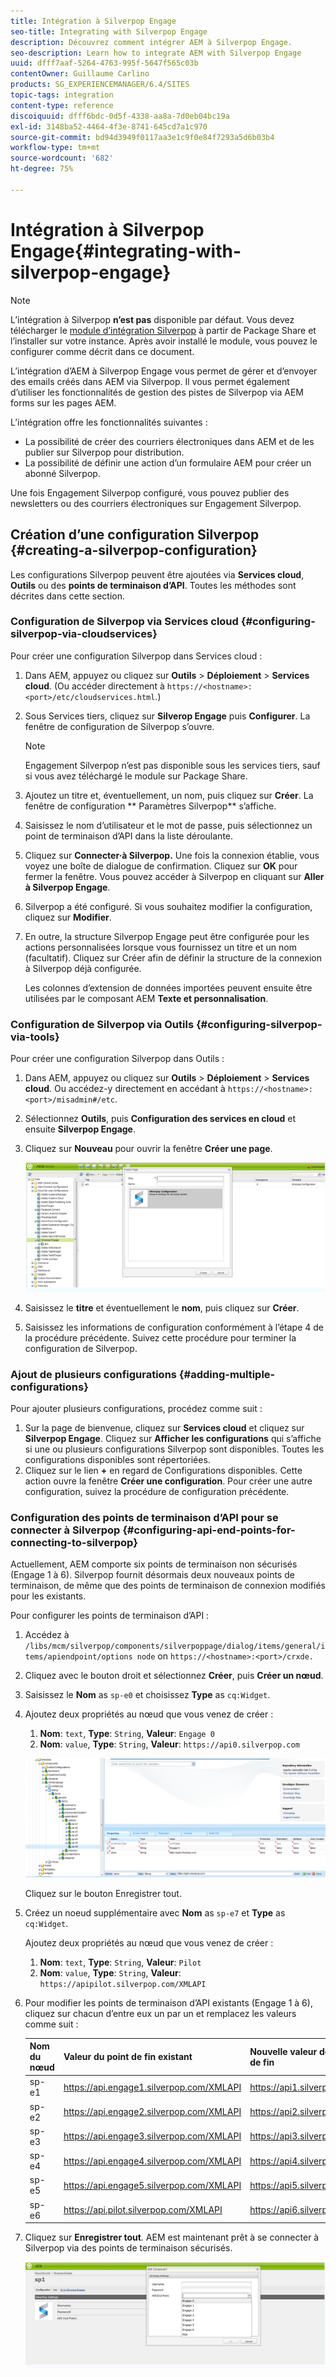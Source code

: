 ```yaml
---
title: Intégration à Silverpop Engage
seo-title: Integrating with Silverpop Engage
description: Découvrez comment intégrer AEM à Silverpop Engage.
seo-description: Learn how to integrate AEM with Silverpop Engage
uuid: dfff7aaf-5264-4763-995f-5647f565c03b
contentOwner: Guillaume Carlino
products: SG_EXPERIENCEMANAGER/6.4/SITES
topic-tags: integration
content-type: reference
discoiquuid: dfff6bdc-0d5f-4338-aa8a-7d0eb04bc19a
exl-id: 3148ba52-4464-4f3e-8741-645cd7a1c970
source-git-commit: bd94d3949f0117aa3e1c9f0e84f7293a5d6b03b4
workflow-type: tm+mt
source-wordcount: '682'
ht-degree: 75%

---
```


# Intégration à Silverpop Engage{#integrating-with-silverpop-engage}

>[!NOTE]
>
>L’intégration à Silverpop **n’est pas** disponible par défaut. Vous devez télécharger le [module d’intégration Silverpop](https://www.adobeaemcloud.com/content/marketplace/marketplaceProxy.html?packagePath=/content/companies/public/adobe/packages/aem620/product/cq-mcm-integrations-silverpop-content) à partir de Package Share et l’installer sur votre instance. Après avoir installé le module, vous pouvez le configurer comme décrit dans ce document.

L’intégration d’AEM à Silverpop Engage vous permet de gérer et d’envoyer des emails créés dans AEM via Silverpop. Il vous permet également d’utiliser les fonctionnalités de gestion des pistes de Silverpop via AEM forms sur les pages AEM.

L’intégration offre les fonctionnalités suivantes :

* La possibilité de créer des courriers électroniques dans AEM et de les publier sur Silverpop pour distribution.
* La possibilité de définir une action d’un formulaire AEM pour créer un abonné Silverpop.

Une fois Engagement Silverpop configuré, vous pouvez publier des newsletters ou des courriers électroniques sur Engagement Silverpop.

## Création d’une configuration Silverpop {#creating-a-silverpop-configuration}

Les configurations Silverpop peuvent être ajoutées via **Services cloud**, **Outils** ou des **points de terminaison d’API**. Toutes les méthodes sont décrites dans cette section.

### Configuration de Silverpop via Services cloud {#configuring-silverpop-via-cloudservices}

Pour créer une configuration Silverpop dans Services cloud :

1. Dans AEM, appuyez ou cliquez sur **Outils** > **Déploiement** > **Services cloud**. (Ou accéder directement à `https://<hostname>:<port>/etc/cloudservices.html`.)
1. Sous Services tiers, cliquez sur **Silverop Engage** puis **Configurer**. La fenêtre de configuration de Silverpop s’ouvre.

   >[!NOTE]
   >
   >Engagement Silverpop n’est pas disponible sous les services tiers, sauf si vous avez téléchargé le module sur Package Share.

1. Ajoutez un titre et, éventuellement, un nom, puis cliquez sur **Créer**. La fenêtre de configuration ** Paramètres Silverpop** s’affiche.
1. Saisissez le nom d’utilisateur et le mot de passe, puis sélectionnez un point de terminaison d’API dans la liste déroulante.
1. Cliquez sur **Connecter·à Silverpop.** Une fois la connexion établie, vous voyez une boîte de dialogue de confirmation. Cliquez sur **OK** pour fermer la fenêtre. Vous pouvez accéder à Silverpop en cliquant sur **Aller à Silverpop Engage**.
1. Silverpop a été configuré. Si vous souhaitez modifier la configuration, cliquez sur **Modifier**.
1. En outre, la structure Silverpop Engage peut être configurée pour les actions personnalisées lorsque vous fournissez un titre et un nom (facultatif). Cliquez sur Créer afin de définir la structure de la connexion à Silverpop déjà configurée.

   Les colonnes d’extension de données importées peuvent ensuite être utilisées par le composant AEM **Texte et personnalisation**.

### Configuration de Silverpop via Outils {#configuring-silverpop-via-tools}

Pour créer une configuration Silverpop dans Outils :

1. Dans AEM, appuyez ou cliquez sur **Outils** > **Déploiement** > **Services cloud**. Ou accédez-y directement en accédant à `https://<hostname>:<port>/misadmin#/etc`.
1. Sélectionnez **Outils**, puis **Configuration des services en cloud** et ensuite **Silverpop Engage**.
1. Cliquez sur **Nouveau** pour ouvrir la fenêtre **Créer une page**.

   ![chlimage_1-44](assets/chlimage_1-44.jpeg)

1. Saisissez le **titre** et éventuellement le **nom**, puis cliquez sur **Créer**.
1. Saisissez les informations de configuration conformément à l’étape 4 de la procédure précédente. Suivez cette procédure pour terminer la configuration de Silverpop.

### Ajout de plusieurs configurations {#adding-multiple-configurations}

Pour ajouter plusieurs configurations, procédez comme suit :

1. Sur la page de bienvenue, cliquez sur **Services cloud** et cliquez sur **Silverpop Engage**. Cliquez sur **Afficher les configurations** qui s’affiche si une ou plusieurs configurations Silverpop sont disponibles. Toutes les configurations disponibles sont répertoriées.
1. Cliquez sur le lien **+** en regard de Configurations disponibles. Cette action ouvre la fenêtre **Créer une configuration**. Pour créer une autre configuration, suivez la procédure de configuration précédente.

### Configuration des points de terminaison d’API pour se connecter à Silverpop {#configuring-api-end-points-for-connecting-to-silverpop}

Actuellement, AEM comporte six points de terminaison non sécurisés (Engage 1 à 6). Silverpop fournit désormais deux nouveaux points de terminaison, de même que des points de terminaison de connexion modifiés pour les existants.

Pour configurer les points de terminaison d’API :

1. Accédez à `/libs/mcm/silverpop/components/silverpoppage/dialog/items/general/items/apiendpoint/options node` on `https://<hostname>:<port>/crxde.`
1. Cliquez avec le bouton droit et sélectionnez **Créer**, puis **Créer un nœud**.
1. Saisissez le **Nom** as `sp-e0` et choisissez **Type** as `cq:Widget`.
1. Ajoutez deux propriétés au nœud que vous venez de créer :

   1. **Nom**: `text`, **Type**: `String`, **Valeur**: `Engage 0`
   1. **Nom**: `value`, **Type**: `String`, **Valeur**: `https://api0.silverpop.com`

   ![chlimage_1-286](assets/chlimage_1-286.png)

   Cliquez sur le bouton Enregistrer tout.

1. Créez un noeud supplémentaire avec **Nom** as `sp-e7` et **Type** as `cq:Widget`.

   Ajoutez deux propriétés au nœud que vous venez de créer :

   1. **Nom**: `text`, **Type**: `String`, **Valeur**: `Pilot`
   1. **Nom**: `value`, **Type**: `String`, **Valeur**: `https://apipilot.silverpop.com/XMLAPI`

1. Pour modifier les points de terminaison d’API existants (Engage 1 à 6), cliquez sur chacun d’entre eux un par un et remplacez les valeurs comme suit :

   | **Nom du nœud** | **Valeur du point de fin existant** | **Nouvelle valeur de point de fin** |
   |---|---|---|
   | sp-e1 | https://api.engage1.silverpop.com/XMLAPI | https://api1.silverpop.com |
   | sp-e2 | https://api.engage2.silverpop.com/XMLAPI | https://api2.silverpop.com |
   | sp-e3 | https://api.engage3.silverpop.com/XMLAPI | https://api3.silverpop.com |
   | sp-e4 | https://api.engage4.silverpop.com/XMLAPI | https://api4.silverpop.com |
   | sp-e5 | https://api.engage5.silverpop.com/XMLAPI | https://api5.silverpop.com |
   | sp-e6 | https://api.pilot.silverpop.com/XMLAPI | https://api6.silverpop.com |

1. Cliquez sur **Enregistrer tout**. AEM est maintenant prêt à se connecter à Silverpop via des points de terminaison sécurisés.

   ![chlimage_1-45](assets/chlimage_1-45.jpeg)
